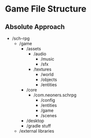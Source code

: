 # Game File Structure

## Absolute Approach

- /sch-rpg
  - /game
    - /assets
      - /audio
        - /music
        - /sfx
      - /textures
        - /world
        - /objects
        - /entities
    - /core
      - /com.neoners.schrpg
        - /config
        - /entities
        - /game
        - /scenes
    - /desktop
    - /gradle stuff
  - /external libraries
